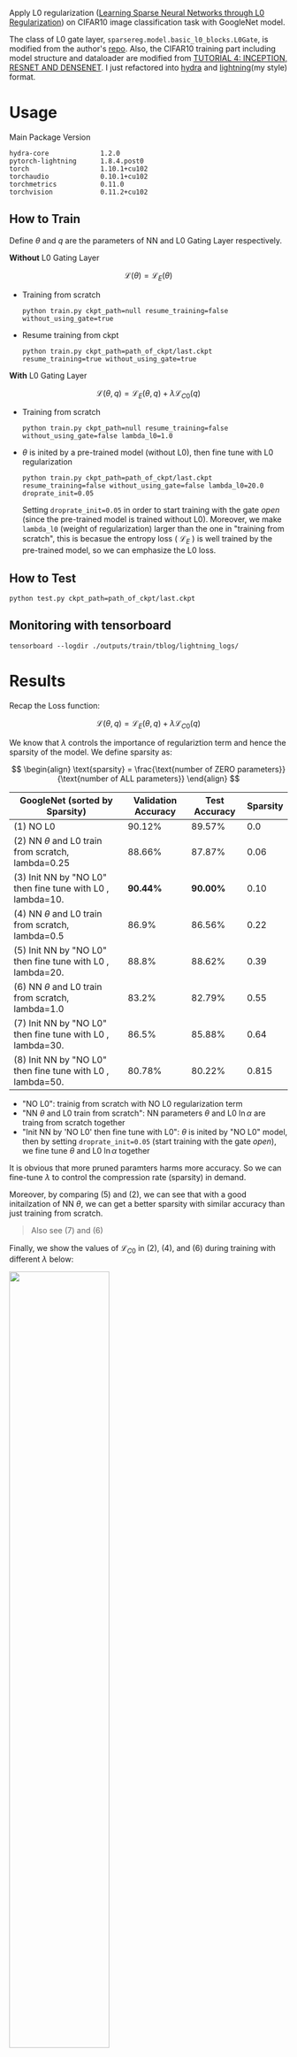 
Apply L0 regularization ([Learning Sparse Neural Networks through L0 Regularization](https://arxiv.org/abs/1712.01312)) on CIFAR10 image classification task with GoogleNet model.

The class of L0 gate layer, `sparsereg.model.basic_l0_blocks.L0Gate`, is modified from the author's [repo](https://github.com/AMLab-Amsterdam/L0_regularization/tree/39a5fe68062c9b8540dba732339c1f5def451f1b).
Also, the CIFAR10 training part including model structure and dataloader are modified from [TUTORIAL 4: INCEPTION, RESNET AND DENSENET](https://pytorch-lightning.readthedocs.io/en/latest/notebooks/course_UvA-DL/04-inception-resnet-densenet.html). I just refactored into [hydra](https://hydra.cc/docs/intro/) and [lightning](https://pytorch-lightning.readthedocs.io/en/latest/)(my style) format.

# Usage

Main Package Version
```
hydra-core             1.2.0
pytorch-lightning      1.8.4.post0
torch                  1.10.1+cu102
torchaudio             0.10.1+cu102
torchmetrics           0.11.0
torchvision            0.11.2+cu102
```

## How to Train
Define $\theta$ and $q$ are the parameters of NN and L0 Gating Layer respectively.

**Without** L0 Gating Layer

$$
\mathcal{L}(\theta)=\mathcal{L}_E(\theta)
$$

- Training from scratch
    ```
    python train.py ckpt_path=null resume_training=false without_using_gate=true 
    ```
- Resume training from ckpt
    ```
    python train.py ckpt_path=path_of_ckpt/last.ckpt resume_training=true without_using_gate=true
    ```

**With** L0 Gating Layer

$$
\mathcal{L}(\theta,q)=\mathcal{L}_E(\theta,q)+\lambda\mathcal{L}_{C0}(q)
$$

- Training from scratch
    ```
    python train.py ckpt_path=null resume_training=false without_using_gate=false lambda_l0=1.0
    ```
- $\theta$ is inited by a pre-trained model (without L0), then fine tune with L0 regularization
    ```
    python train.py ckpt_path=path_of_ckpt/last.ckpt resume_training=false without_using_gate=false lambda_l0=20.0 droprate_init=0.05
    ```
    Setting `droprate_init=0.05` in order to start training with the gate *open* (since the pre-trained model is trained without L0).
    Moreover, we make `lambda_l0` (weight of regularization) larger than the one in "training from scratch", this is becasue the entropy loss ( $\mathcal{L}_E$ ) is well trained by the pre-trained model, so we can emphasize the L0 loss.


## How to Test
```
python test.py ckpt_path=path_of_ckpt/last.ckpt
```

## Monitoring with tensorboard
```
tensorboard --logdir ./outputs/train/tblog/lightning_logs/
```

# Results
Recap the Loss function:

$$
\mathcal{L}(\theta,q)=\mathcal{L}_E(\theta,q)+\lambda\mathcal{L}_{C0}(q)
$$

We know that $\lambda$ controls the importance of regulariztion term and hence the sparsity of the model.
We define sparsity as:

$$
\begin{align}
\text{sparsity} = \frac{\text{number of ZERO parameters}}{\text{number of ALL parameters}}
\end{align}
$$

|  GoogleNet (sorted by Sparsity)   | Validation Accuracy | Test Accuracy | Sparsity |
|  ----  | ----  |  ----  | ----  |
| (1) NO L0  | 90.12% | 89.57% | 0.0 |
| (2) NN $\theta$ and L0 train from scratch, lambda=0.25 | 88.66% | 87.87% | 0.06 |
| (3) Init NN by "NO L0" then fine tune with L0 , lambda=10. | **90.44%** | **90.00%** | 0.10 |
| (4) NN $\theta$ and L0 train from scratch, lambda=0.5 | 86.9% | 86.56% | 0.22 |
| (5) Init NN by "NO L0" then fine tune with L0 , lambda=20. | 88.8% | 88.62% | 0.39 |
| (6) NN $\theta$ and L0 train from scratch, lambda=1.0 | 83.2% | 82.79% | 0.55 |
| (7) Init NN by "NO L0" then fine tune with L0 , lambda=30. | 86.5% | 85.88% | 0.64 |
| (8) Init NN by "NO L0" then fine tune with L0 , lambda=50. | 80.78% | 80.22% | 0.815 |

- "NO L0": trainig from scratch with NO L0 regularization term
- "NN $\theta$ and L0 train from scratch": NN parameters $\theta$ and L0 $\ln\alpha$ are traing from scratch together
- "Init NN by 'NO L0' then fine tune with L0": $\theta$ is inited by "NO L0" model, then by setting `droprate_init=0.05` (start training with the gate *open*), we fine tune $\theta$ and L0 $\ln\alpha$ together

It is obvious that more pruned paramters harms more accuracy. So we can fine-tune $\lambda$ to control the compression rate (sparsity) in demand.

Moreover, by comparing (5) and (2), we can see that with a good initailzation of NN $\theta$, we can get a better sparsity with similar accuracy than just training from scratch.
> Also see (7) and (6)

Finally, we show the values of $\mathcal{L}_{C0}$ in (2), (4), and (6) during training with different $\lambda$ below:

<img src="docs/L_C0.png" width=60% height=60%>

The drawback of L0 implementation in this repo is that training with L0 reg seems ~2 times slower than without L0. Maybe this is the next step of improvement. Moreover, I think unstructure pruning is a good way to get lower compression rate while keeping similar accuracy.

# Introduction to L0 Regularization

## Motivation
Let $\theta$ be the parameters of our model, and we hope there is only a small number of non-zero parameters.
Zero-norm measures this number so the L0 regularization term, $\mathcal{L}_{C0}$, can be defined as:

```math
\mathcal{L}_{C0}(\theta)=\|\theta\|_0=\sum_{j=1}^{|\theta|}\mathbb{I}[\theta_j\neq0]
```

Combined with entropy loss, $\mathcal{L}_E$, forms the final loss $\mathcal{L}$:

```math
\mathcal{L}_E(\theta)=\frac{1}{N}\left(
\sum_{i=1}^N\mathcal{L}(NN(x_i;\theta),y_i)
\right) \\
\mathcal{L}(\theta)=\mathcal{L}_E(\theta)+\lambda\mathcal{L}_{C0}(\theta)
```

However, L0 regularization term is not differentiable. To cope with this issue, we apply a mask random variable $Z=\{Z_1,...,Z_{|\theta|}\}$ which each $Z_i$ follows a Bernoulli distribution with parameter $q_i$.

Therefore, we can rewrite $\mathcal{L}_{C0}$ in a closed form:

$$
\begin{align}
\mathcal{L}_{C0}(\theta, q)=\mathbb{E}_{Z\sim\text{Bernoulli}(q)}\left[
\sum_{j=1}^{|\theta|}\mathbb{I}[\theta_j\odot Z_j\neq0]
\right] = \mathbb{E}_{Z\sim\text{Bernoulli}(q)}\left[
\sum_{j=1}^{|\theta|} Z_j
\right] = \sum_j^{|\theta|} q_j
\end{align}
$$

Also, we should rewrite the entropy loss, $\mathcal{L}_E$, accordingly:

$$
\begin{align}
\mathcal{L}_E(\theta,q)=\mathbb{E}_{Z\sim\text{Bernoulli}(q)}\left[
\frac{1}{N}\left(
\sum_{i=1}^N\mathcal{L}(NN(x_i;\theta\odot Z_i),y_i)
\right)
\right] \\
\mathcal{L}(\theta,q)=\mathcal{L}_E(\theta,q)+\lambda\mathcal{L}_{C0}(q)
\end{align}
$$

To find the gradient w.r.t. $q$ in the entropy loss is not trivial, since we cannot merely exchange the expectation and the differential operations.
Fortunately, by using *Gumbel-Softmax re-parameterization trick*, we can make the random sampling (expectation on Bernoulli distribution) becomes independent on $q$.
So that the entropy loss becomes differentiable now.

That's it! NN parameters $\theta$ and the mask's parameters (`qz_loga` in code and $\ln\alpha$ in the following figures) are now can be updated by backpropagation!

> Please see [[L0 Regularization 詳細攻略](https://bobondemon.github.io/2023/01/15/L0-Regularization-%E8%A9%B3%E7%B4%B0%E6%94%BB%E7%95%A5/)] for detailed understanding about the math under the hood. Sorry only in Mandarin.

## Structure pruning with L0 norm

We prune the output channels of a convolution layer:

<img src="docs/l0_on_conv_output_channel.png" width=90% height=90%>

Then apply these `L0Gate` for pruning channels in inception block:

<img src="docs/inception_block_with_l0gate.png" width=60% height=60%>

Finally, GoogleNet is then constructed by these *gated* inception blocks.

